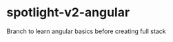 spotlight-v2-angular
====================

Branch to learn angular basics before creating full stack
